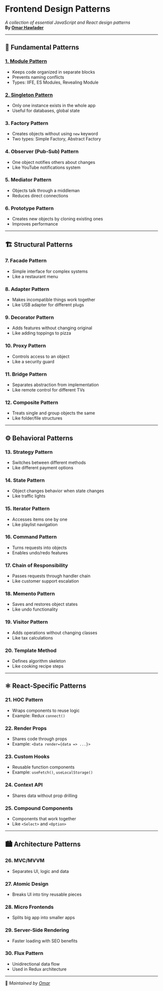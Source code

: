 # Frontend Design Patterns  
*A collection of essential JavaScript and React design patterns*  
**By [Omar Hawlader](https://github.com/omorhawlader)**  

---

## 🧩 Fundamental Patterns  

### [1. **Module Pattern**](patterns/01-module-pattern/README.md)  
- Keeps code organized in separate blocks  
- Prevents naming conflicts  
- Types: IIFE, ES Modules, Revealing Module  

### [2. **Singleton Pattern**](patterns/02-singleton-pattern/README.md)  
- Only one instance exists in the whole app  
- Useful for databases, global state  

### 3. **Factory Pattern**  
- Creates objects without using `new` keyword  
- Two types: Simple Factory, Abstract Factory  

### 4. **Observer (Pub-Sub) Pattern**  
- One object notifies others about changes  
- Like YouTube notifications system  

### 5. **Mediator Pattern**  
- Objects talk through a middleman  
- Reduces direct connections  

### 6. **Prototype Pattern**  
- Creates new objects by cloning existing ones  
- Improves performance  

---

## 🏗 Structural Patterns  

### 7. **Facade Pattern**  
- Simple interface for complex systems  
- Like a restaurant menu  

### 8. **Adapter Pattern**  
- Makes incompatible things work together  
- Like USB adapter for different plugs  

### 9. **Decorator Pattern**  
- Adds features without changing original  
- Like adding toppings to pizza  

### 10. **Proxy Pattern**  
- Controls access to an object  
- Like a security guard  

### 11. **Bridge Pattern**  
- Separates abstraction from implementation  
- Like remote control for different TVs  

### 12. **Composite Pattern**  
- Treats single and group objects the same  
- Like folder/file structures  

---

## ⚙ Behavioral Patterns  

### 13. **Strategy Pattern**  
- Switches between different methods  
- Like different payment options  

### 14. **State Pattern**  
- Object changes behavior when state changes  
- Like traffic lights  

### 15. **Iterator Pattern**  
- Accesses items one by one  
- Like playlist navigation  

### 16. **Command Pattern**  
- Turns requests into objects  
- Enables undo/redo features  

### 17. **Chain of Responsibility**  
- Passes requests through handler chain  
- Like customer support escalation  

### 18. **Memento Pattern**  
- Saves and restores object states  
- Like undo functionality  

### 19. **Visitor Pattern**  
- Adds operations without changing classes  
- Like tax calculations  

### 20. **Template Method**  
- Defines algorithm skeleton  
- Like cooking recipe steps  

---

## ⚛ React-Specific Patterns  

### 21. **HOC Pattern**  
- Wraps components to reuse logic  
- Example: Redux `connect()`  

### 22. **Render Props**  
- Shares code through props  
- Example: `<Data render={data => ...}>`  

### 23. **Custom Hooks**  
- Reusable function components  
- Example: `useFetch()`, `useLocalStorage()`  

### 24. **Context API**  
- Shares data without prop drilling  

### 25. **Compound Components**  
- Components that work together  
- Like `<Select>` and `<Option>`  

---

## 🏙 Architecture Patterns  

### 26. **MVC/MVVM**  
- Separates UI, logic and data  

### 27. **Atomic Design**  
- Breaks UI into tiny reusable pieces  

### 28. **Micro Frontends**  
- Splits big app into smaller apps  

### 29. **Server-Side Rendering**  
- Faster loading with SEO benefits  

### 30. **Flux Pattern**  
- Unidirectional data flow  
- Used in Redux architecture  

---

🔗 *Maintained by [Omar](https://github.com/omorhawlader)*  
